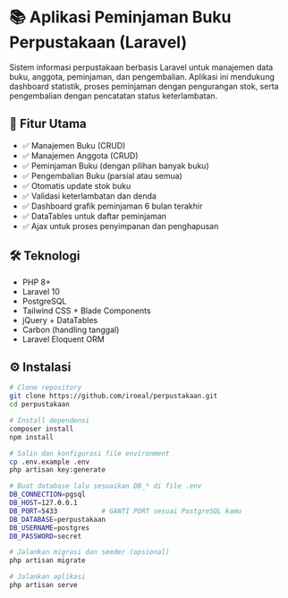 # 📚 Aplikasi Peminjaman Buku Perpustakaan (Laravel)

Sistem informasi perpustakaan berbasis Laravel untuk manajemen data buku, anggota, peminjaman, dan pengembalian. Aplikasi ini mendukung dashboard statistik, proses peminjaman dengan pengurangan stok, serta pengembalian dengan pencatatan status keterlambatan.

## 🚀 Fitur Utama

- ✅ Manajemen Buku (CRUD)
- ✅ Manajemen Anggota (CRUD)
- ✅ Peminjaman Buku (dengan pilihan banyak buku)
- ✅ Pengembalian Buku (parsial atau semua)
- ✅ Otomatis update stok buku
- ✅ Validasi keterlambatan dan denda
- ✅ Dashboard grafik peminjaman 6 bulan terakhir
- ✅ DataTables untuk daftar peminjaman
- ✅ Ajax untuk proses penyimpanan dan penghapusan

## 🛠️ Teknologi

- PHP 8+
- Laravel 10
- PostgreSQL
- Tailwind CSS + Blade Components
- jQuery + DataTables
- Carbon (handling tanggal)
- Laravel Eloquent ORM

## ⚙️ Instalasi

```bash
# Clone repository
git clone https://github.com/iroeal/perpustakaan.git
cd perpustakaan

# Install dependensi
composer install
npm install

# Salin dan konfigurasi file environment
cp .env.example .env
php artisan key:generate

# Buat database lalu sesuaikan DB_* di file .env
DB_CONNECTION=pgsql
DB_HOST=127.0.0.1
DB_PORT=5433           # GANTI PORT sesuai PostgreSQL kamu
DB_DATABASE=perpustakaan
DB_USERNAME=postgres
DB_PASSWORD=secret

# Jalankan migrasi dan seeder (opsional)
php artisan migrate

# Jalankan aplikasi
php artisan serve
